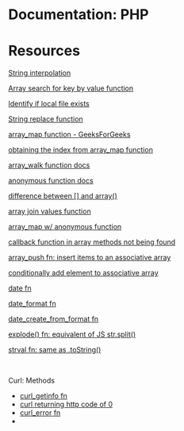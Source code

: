 # Documentation: PHP

# Resources

[String interpolation](https://riptutorial.com/php/example/22788/string-interpolation)

[Array search for key by value function](https://www.w3schools.com/php/func_array_search.asp)

[Identify if local file exists](https://www.w3schools.com/php/func_filesystem_file_exists.asp)

[String replace function](https://www.w3schools.com/php/func_string_str_replace.asp)

[array_map function - GeeksForGeeks](https://www.geeksforgeeks.org/php-array_map-function/)

[obtaining the index from array_map function](https://stackoverflow.com/questions/5868457/php-can-i-get-the-index-in-an-array-map-function)

[array_walk function docs](https://www.php.net/manual/en/function.array-walk.php)

[anonymous function docs](https://www.php.net/manual/en/functions.anonymous.php)

[difference between [] and array()](https://stackoverflow.com/questions/17772534/php-difference-between-array-and)

[array join values function](https://www.w3schools.com/php/func_string_join.asp)

[array_map w/ anonymous function](https://akashicseer.com/web-development/php-how-to-use-array_map-with-an-anonymous-function/)

[callback function in array methods not being found](https://stackoverflow.com/questions/3496195/array-map-array-walk-keeps-reporting-invalid-callback-not-found-and-or-undefin)

[array_push fn: insert items to an associative array](https://www.delftstack.com/howto/php/php-push-associative-array/#use-the-array_push-method-to-insert-items-to-an-associative-array-in-php)

[conditionally add element to associative array](https://stackoverflow.com/questions/6477903/conditionally-add-associative-element-to-array)

[date fn](https://www.w3schools.com/php/func_date_date.asp)

[date_format fn](https://www.w3schools.com/php/func_date_date_format.asp)

[date_create_from_format fn](https://www.w3schools.com/php/func_date_create_from_format.asp)

[explode() fn: equivalent of JS str.split()](https://www.w3schools.com/php/func_string_explode.asp)

[strval fn: same as .toString()](https://www.php.net/manual/en/function.strval.php)

<br>

Curl: Methods
- [curl_getinfo fn](https://www.php.net/manual/en/function.curl-getinfo.php)
- [curl returning http code of 0](https://stackoverflow.com/questions/10227879/php-curl-http-code-return-0)
- [curl_error fn](https://www.php.net/manual/en/function.curl-error.php)
- []()





